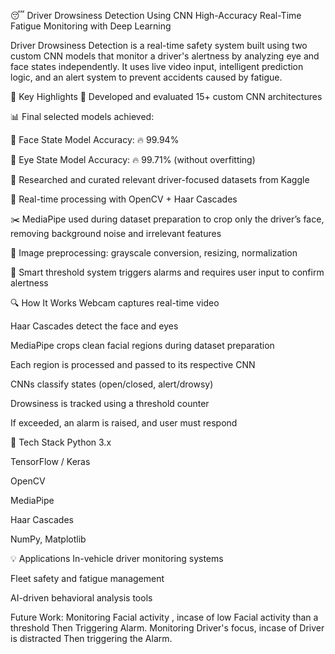 😴 Driver Drowsiness Detection Using CNN
High-Accuracy Real-Time Fatigue Monitoring with Deep Learning

Driver Drowsiness Detection is a real-time safety system built using two custom CNN models that monitor a driver's alertness by analyzing eye and face states independently. It uses live video input, intelligent prediction logic, and an alert system to prevent accidents caused by fatigue.

🚀 Key Highlights
🔬 Developed and evaluated 15+ custom CNN architectures

📊 Final selected models achieved:

🔹 Face State Model Accuracy: 🔥 99.94%

🔹 Eye State Model Accuracy: 🔥 99.71% (without overfitting)

🧠 Researched and curated relevant driver-focused datasets from Kaggle

🎥 Real-time processing with OpenCV + Haar Cascades

✂️ MediaPipe used during dataset preparation to crop only the driver’s face, removing background noise and irrelevant features

🧪 Image preprocessing: grayscale conversion, resizing, normalization

🚨 Smart threshold system triggers alarms and requires user input to confirm alertness

🔍 How It Works
Webcam captures real-time video

Haar Cascades detect the face and eyes

MediaPipe crops clean facial regions during dataset preparation

Each region is processed and passed to its respective CNN

CNNs classify states (open/closed, alert/drowsy)

Drowsiness is tracked using a threshold counter

If exceeded, an alarm is raised, and user must respond

🧰 Tech Stack
Python 3.x

TensorFlow / Keras

OpenCV

MediaPipe

Haar Cascades

NumPy, Matplotlib

💡 Applications
In-vehicle driver monitoring systems

Fleet safety and fatigue management

AI-driven behavioral analysis tools

Future Work:
Monitoring Facial activity , incase of low Facial activity than a threshold Then Triggering Alarm.
Monitoring Driver's focus, incase of Driver is distracted Then triggering the Alarm.
